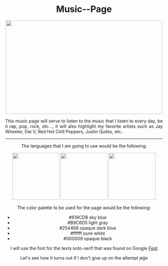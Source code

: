 <div align="center">
  <h1>Music--Page</h1>
  <img src="https://e1.pxfuel.com/desktop-wallpaper/185/56/desktop-wallpaper-electronic-music-70-aesthetic-horizontal.jpg" width = "500" height="300">
  <p align="justify">This music page will serve to listen to the music that I listen to every day, be it rap, pop, rock, etc..., it will also highlight my favorite artists such as Jay     
  Wheeler, Dei V, Red Hot Chill Peppers, Justin Quiles, etc..</p>
</div>
<hr>
<div align="center">
  <p>The languages ​​that I am going to use would be the following:</p>
  <div align="center">
    <img src= "https://i.ibb.co/tL1v6Jt/html-5.png" width = 150 height = 150>
    <img src= "https://i.ibb.co/j86Drxg/css-3.png"  width = 150 height = 150>
    <img src= "https://i.ibb.co/pKKrwn3/javascript-js-icon-2048x2048-nyxvtvk0.png" width = 150 height = 150>
  </div>
</div>
<div align="center">
  <p>The color palette to be used for the page would be the following:</p>
  <div align="center">
    <ul>
      <li>#619CDB sky blue</li>
      <li>#B9C6D5 light gray</li>
      <li>#254466 opaque dark blue</li>
      <li>#ffffff pure white</li>
      <li>#000009 opaque black</li>
    </ul>
  </div>
  <p>I will use the font for the texts soto-serif that was found on Google <a href="https://fonts.google.com/noto/specimen/Noto+Serif?query=noto">Font</a></p>
</div>
<div align = "center">
  <p>Let's see how it turns out if I don't give up on the attempt jejje</p>
</div>
